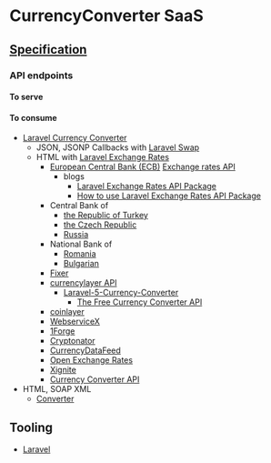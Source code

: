 # CurrencyConverter SaaS

## [Specification](https://github.com/noud/CurrencyConverterSaaS/blob/master/docs/VCN_Development_-_Assignment.pdf)

### API endpoints

#### To serve

#### To consume

- [Laravel Currency Converter](https://danielmellum.com/projects/currency-converter)
    - JSON, JSONP Callbacks with [Laravel Swap](https://github.com/florianv/laravel-swap)
    - HTML with [Laravel Exchange Rates](https://github.com/ash-jc-allen/laravel-exchange-rates)
        - [European Central Bank (ECB)](https://www.ecb.europa.eu) [Exchange rates API](http://exchangeratesapi.io)
            - blogs
                - [Laravel Exchange Rates API Package](https://laravel-news.com/laravel-exchange-rates-api-package)
                - [How to use Laravel Exchange Rates API Package](https://vebcodex.com/how-to-use-laravel-exchange-rates-api-package)
        - Central Bank of
            - [the Republic of Turkey](http://www.tcmb.gov.tr)
            - [the Czech Republic](https://www.cnb.cz)
            - [Russia](https://cbr.ru)
        - National Bank of
            - [Romania](http://www.bnr.ro)
            - [Bulgarian](http://bnb.bg)
        - [Fixer](https://fixer.io)
        - [currencylayer API](https://currencylayer.com)
            - [Laravel-5-Currency-Converter](https://libraries.io/github/blueskan/Laravel-5-Currency-Converter)
                - [The Free Currency Converter API](https://free.currencyconverterapi.com)
        - [coinlayer](https://coinlayer.com)
        - [WebserviceX](http://www.webservicex.net)
        - [1Forge](https://1forge.com)
        - [Cryptonator](https://www.cryptonator.com)
        - [CurrencyDataFeed](https://currencydatafeed.com)
        - [Open Exchange Rates](https://openexchangerates.org)
        - [Xignite](https://www.xignite.com)
        - [Currency Converter API](https://www.currencyconverterapi.com)
- HTML, SOAP XML
    - [Converter](http://currencyconverter.kowabunga.net/converter.asmx)

## Tooling

- [Laravel](https://github.com/noud/CurrencyConverterSaaS/blob/master/README_Laravel.md)
